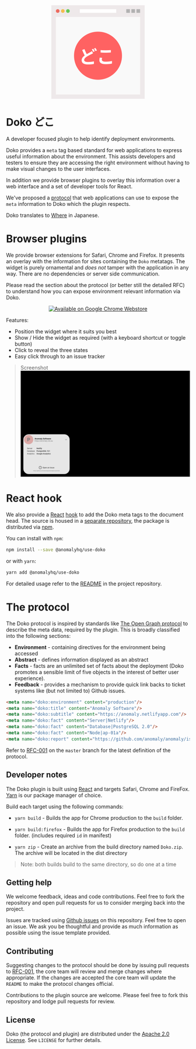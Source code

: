 <p align="center">
  <img height="256" src="public/doko.png" alt="Doko Icon"/>
</p>

# Doko どこ
A developer focused plugin to help identify deployment environments.

Doko provides a `meta` tag based standard for web applications to express useful information about the environment. This assists developers and testers to ensure they are accessing the right environment without having to make visual changes to the user interfaces.

In addition we provide browser plugins to overlay this information over a web interface and a set of developer tools for React.

We've proposed a [protocol](RFC.md) that web applications can use to expose the `meta` information to Doko which the plugin respects.

Doko translates to [Where](https://translate.google.com/?sl=auto&tl=en&text=doko&op=translate) in Japanese.

# Browser plugins

We provide browser extensions for Safari, Chrome and Firefox. It presents an overlay with the information for sites containing the `Doko` metatags. The widget is purely ornamental and _does not_ tamper with the application in any way. There are no dependencies or server side communication.

Please read the section about the protocol (or better still the detailed RFC) to understand how you can expose environment relevant information via Doko.

<p align="center">
  <a href="https://chrome.google.com/webstore/detail/doko/fmffffjkodhpmaghifaeejbkalikdidh">
    <img src="https://storage.googleapis.com/chrome-gcs-uploader.appspot.com/image/WlD8wC6g8khYWPJUsQceQkhXSlv1/UV4C4ybeBTsZt43U4xis.png" alt="Available on Google Chrome Webstore"/>
  </a>
</p>

Features:
- Position the widget where it suits you best
- Show / Hide the widget as required (with a keyboard shortcut or toggle button)
- Click to reveal the three states
- Easy click through to an issue tracker

> Screenshot
![Doko Widget Screenshot](assets/doko-screenshot.png "Doko Widget Screenshot")


# React hook

We also provide a [React](http://reactjs.org) [hook](https://reactjs.org/docs/hooks-intro.html) to add the Doko meta tags to the document head. The source is housed in a [separate repository](https://github.com/anomaly/use-doko), the package is distributed via [npm](https://npmjs.org/package/@anomalyhq/use-doko).

You can install with `npm`:
```bash
npm install --save @anomalyhq/use-doko
```
or with `yarn`:
```bash
yarn add @anomalyhq/use-doko
```

For detailed usage refer to the [README](https://github.com/anomaly/use-doko/blob/main/README.md) in the project repository.

# The protocol

The Doko protocol is inspired by standards like [The Open Graph protocol](https://ogp.me/) to describe the meta data, required by the plugin. This is broadly classified into the following sections:

- **Environment** - containing directives for the environment being accessed
- **Abstract** - defines information displayed as an abstract
- **Facts** - facts are an unlimited set of facts about the deployment (Doko promotes a sensible limit of five objects in the interest of better user experience).
- **Feedback** - provides a mechanism to provide quick link backs to ticket systems like (but not limited to) Github issues.

```html
<meta name="doko:environment" content="production"/>
<meta name="doko:title" content="Anomaly Software"/>
<meta name="doko:subtitle" content="https://anomaly.netlifyapp.com"/>
<meta name="doko:fact" content="Server|Netlify"/>
<meta name="doko:fact" content="Database|PostgreSQL 2.0"/>
<meta name="doko:fact" content="Node|ap-01a"/>
<meta name="doko:report" content="https://github.com/anomaly/anomaly/issues/new"/>
```

Refer to [RFC-001](https://github.com/anomaly/Doko/blob/master/RFC.md) on the `master` branch for the latest definition of the protocol.

## Developer notes

The Doko plugin is built using [React](https://reactjs.org) and targets Safari, Chrome and FireFox. [Yarn](https://classic.yarnpkg.com/en/docs/getting-started) is our package manager of choice.

Build each target using the following commands:

- `yarn build` - Builds the app for Chrome production to the `build` folder.
- `yarn build:firefox`   - Builds the app for Firefox production to the `build` folder. (includes required `id` in manifest)

- `yarn zip` - Create an archive from the build directory named `Doko.zip`. The archive will be located in the dist directory

> Note: both builds build to the same directory, so do one at a time

## Getting help

We welcome feedback, ideas and code contributions. Feel free to fork the repository and open pull requests for us to consider merging back into the project.

Issues are tracked using [Github issues](https://github.com/anomaly/Doko/issues) on this repository. Feel free to open an issue. We ask you be thoughtful and provide as much information as possible using the issue template provided.

## Contributing 

Suggesting changes to the protocol should be done by issuing pull requests to [RFC-001](https://github.com/anomaly/Doko/blob/master/RFC.md), the core team will review and merge changes where appropriate. If the changes are accepted the core team will update the `README` to make the protocol changes official.

Contributions to the plugin source are welcome. Please feel free to fork this repository and lodge pull requests for review.

## License

Doko (the protocol and plugin) are distributed under the  [Apache 2.0 License](https://www.apache.org/licenses/LICENSE-2.0). See `LICENSE` for further details.
